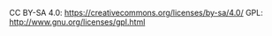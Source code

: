 CC BY-SA 4.0: https://creativecommons.org/licenses/by-sa/4.0/
GPL: http://www.gnu.org/licenses/gpl.html
